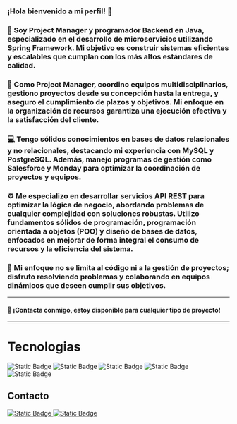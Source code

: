 ### ¡Hola bienvenido a mi perfil! 👋  

### 🚀 Soy Project Manager y programador Backend en Java, especializado en el desarrollo de microservicios utilizando Spring Framework. Mi objetivo es construir sistemas eficientes y escalables que cumplan con los más altos estándares de calidad.

### 💼 Como Project Manager, coordino equipos multidisciplinarios, gestiono proyectos desde su concepción hasta la entrega, y aseguro el cumplimiento de plazos y objetivos. Mi enfoque en la organización de recursos garantiza una ejecución efectiva y la satisfacción del cliente. 

### 💻 Tengo sólidos conocimientos en bases de datos relacionales y no relacionales, destacando mi experiencia con MySQL y PostgreSQL. Además, manejo programas de gestión como Salesforce y Monday para optimizar la coordinación de proyectos y equipos.

### ⚙️ Me especializo en desarrollar servicios API REST para optimizar la lógica de negocio, abordando problemas de cualquier complejidad con soluciones robustas. Utilizo fundamentos sólidos de programación, programación orientada a objetos (POO) y diseño de bases de datos, enfocados en mejorar de forma integral el consumo de recursos y la eficiencia del sistema.

### 🔧 Mi enfoque no se limita al código ni a la gestión de proyectos; disfruto resolviendo problemas y colaborando en equipos dinámicos que deseen cumplir sus objetivos.
---
#### 🤝 ¡Contacta conmigo, estoy disponible para cualquier tipo de proyecto! 
---
# Tecnologias
![Static Badge](https://img.shields.io/badge/Java-black?style=for-the-badge) 
![Static Badge](https://img.shields.io/badge/mysql-black?style=for-the-badge&logo=mysql&logoSize=auto&labelColor=black)
![Static Badge](https://img.shields.io/badge/POSTMAN-black?style=for-the-badge&logo=postman&logoColor=white&logoSize=auto)
![Static Badge](https://img.shields.io/badge/Spring_Framework-black?style=for-the-badge&logo=spring&logoColor=white&logoSize=auto)
![Static Badge](https://img.shields.io/badge/MICROSERVICES-black?style=for-the-badge&logo=springboot&logoColor=white&logoSize=auto)

## Contacto
<a href="https://www.linkedin.com/in/benjamin-merlini/"/>![Static Badge](https://img.shields.io/badge/Benjamin_Merlini-black?style=for-the-badge&logo=linkedin&logoColor=white&logoSize=auto)
<a href="mailto:benjaminmerlini@gmail.com">![Static Badge](https://img.shields.io/badge/Contacto-black?style=for-the-badge&logo=Gmail&logoColor=white&logoSize=auto&labelColor=red)




 


